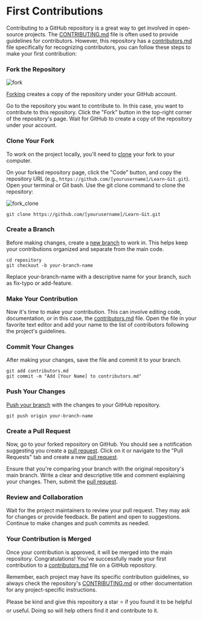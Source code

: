 # First Contributions

Contributing to a GitHub repository is a great way to get involved in open-source projects. The [CONTRIBUTING.md](https://github.com/rcallaby/Learn-Git/blob/main/CONTRIBUTING.md) file is often used to provide guidelines for contributors. However, this repository has a [contributors.md](https://github.com/rcallaby/Learn-Git/blob/main/CONTRIBUTORS.md) file specifically for recognizing contributors, you can follow these steps to make your first contribution:

### Fork the Repository

![fork](https://github.com/RileeyL/Learn-Git/assets/146129446/4ad651a0-d2e8-4e4f-a6d1-885111a7de35)

[Forking](https://docs.github.com/en/get-started/quickstart/fork-a-repo) creates a copy of the repository under your GitHub account.

Go to the repository you want to contribute to. In this case, you want to contribute to this repository.
Click the "Fork" button in the top-right corner of the repository's page.
Wait for GitHub to create a copy of the repository under your account.

### Clone Your Fork

To work on the project locally, you'll need to [clone](https://docs.github.com/en/get-started/quickstart/fork-a-repo#cloning-your-forked-repository) your fork to your computer.

On your forked repository page, click the "Code" button, and copy the repository URL (e.g., `https://github.com/[yourusername]/Learn-Git.git`).
Open your terminal or Git bash.
Use the git clone command to clone the repository:

![fork_clone](https://github.com/RileeyL/Learn-Git/assets/146129446/cc091d3d-dac8-4505-91ef-7e78d36950c0)

```
git clone https://github.com/[yourusername]/Learn-Git.git

```
### Create a Branch

Before making changes, create a [new branch](https://docs.github.com/en/issues/tracking-your-work-with-issues/creating-a-branch-for-an-issue) to work in. This helps keep your contributions organized and separate from the main code.

```
cd repository
git checkout -b your-branch-name

```
Replace your-branch-name with a descriptive name for your branch, such as fix-typo or add-feature.

### Make Your Contribution

Now it's time to make your contribution. This can involve editing code, documentation, or in this case, the [contributors.md](https://github.com/rcallaby/Learn-Git/blob/main/CONTRIBUTORS.md) file. Open the file in your favorite text editor and add your name to the list of contributors following the project's guidelines.

### Commit Your Changes

After making your changes, save the file and commit it to your branch.

```
git add contributors.md
git commit -m "Add [Your Name] to contributors.md"

```
### Push Your Changes

[Push your branch](https://docs.github.com/en/desktop/contributing-and-collaborating-using-github-desktop/making-changes-in-a-branch/pushing-changes-to-github) with the changes to your GitHub repository.

```
git push origin your-branch-name
```
### Create a Pull Request

Now, go to your forked repository on GitHub. You should see a notification suggesting you create a [pull request](https://docs.github.com/en/pull-requests). Click on it or navigate to the "Pull Requests" tab and create a new [pull request](https://docs.github.com/en/pull-requests).

Ensure that you're comparing your branch with the original repository's main branch. Write a clear and descriptive title and comment explaining your changes. Then, submit the [pull request](https://docs.github.com/en/pull-requests).

### Review and Collaboration

Wait for the project maintainers to review your pull request. They may ask for changes or provide feedback. Be patient and open to suggestions. Continue to make changes and push commits as needed.

### Your Contribution is Merged

Once your contribution is approved, it will be merged into the main repository. Congratulations! You've successfully made your first contribution to a [contributors.md](https://github.com/rcallaby/Learn-Git/blob/main/CONTRIBUTORS.md) file on a GitHub repository.

Remember, each project may have its specific contribution guidelines, so always check the repository's [CONTRIBUTING.md](https://github.com/rcallaby/Learn-Git/blob/main/CONTRIBUTING.md) or other documentation for any project-specific instructions.

Please be kind and give this repository a star ⭐ if you found it to be helpful or useful. Doing so will help others find it and contribute to it.

